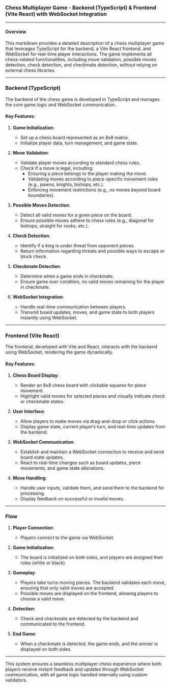### Chess Multiplayer Game - Backend (TypeScript) & Frontend (Vite React) with WebSocket Integration

----------

#### Overview

This markdown provides a detailed description of a chess multiplayer game that leverages TypeScript for the backend, a Vite React frontend, and WebSocket for real-time player interactions. The game implements all chess-related functionalities, including move validation, possible moves detection, check detection, and checkmate detection, without relying on external chess libraries.

----------

### Backend (TypeScript)

The backend of the chess game is developed in TypeScript and manages the core game logic and WebSocket communication.

#### Key Features:

1.  **Game Initialization**:
    
    -   Set up a chess board represented as an 8x8 matrix.
    -   Initialize player data, turn management, and game state.
2.  **Move Validation**:
    
    -   Validate player moves according to standard chess rules.
    -   Check if a move is legal, including:
        -   Ensuring a piece belongs to the player making the move.
        -   Validating moves according to piece-specific movement rules (e.g., pawns, knights, bishops, etc.).
        -   Enforcing movement restrictions (e.g., no moves beyond board boundaries).
3.  **Possible Moves Detection**:
    
    -   Detect all valid moves for a given piece on the board.
    -   Ensure possible moves adhere to chess rules (e.g., diagonal for bishops, straight for rooks, etc.).
4.  **Check Detection**:
    
    -   Identify if a king is under threat from opponent pieces.
    -   Return information regarding threats and possible ways to escape or block check.
5.  **Checkmate Detection**:
    
    -   Determine when a game ends in checkmate.
    -   Ensure game over condition, no valid moves remaining for the player in checkmate.
6.  **WebSocket Integration**:
    
    -   Handle real-time communication between players.
    -   Transmit board updates, moves, and game state to both players instantly using WebSocket.

----------

### Frontend (Vite React)

The frontend, developed with Vite and React, interacts with the backend using WebSocket, rendering the game dynamically.

#### Key Features:

1.  **Chess Board Display**:
    
    -   Render an 8x8 chess board with clickable squares for piece movement.
    -   Highlight valid moves for selected pieces and visually indicate check or checkmate states.
2.  **User Interface**:
    
    -   Allow players to make moves via drag-and-drop or click actions.
    -   Display game state, current player’s turn, and real-time updates from the backend.
3.  **WebSocket Communication**:
    
    -   Establish and maintain a WebSocket connection to receive and send board state updates.
    -   React to real-time changes such as board updates, piece movements, and game state alterations.
4.  **Move Handling**:
    
    -   Handle user inputs, validate them, and send them to the backend for processing.
    -   Display feedback on successful or invalid moves.

----------

### Flow

1.  **Player Connection**:
    
    -   Players connect to the game via WebSocket.
2.  **Game Initialization**:
    
    -   The board is initialized on both sides, and players are assigned their roles (white or black).
3.  **Gameplay**:
    
    -   Players take turns moving pieces. The backend validates each move, ensuring that only valid moves are accepted.
    -   Possible moves are displayed on the frontend, allowing players to choose a valid move.
4.  **Detection**:
    
    -   Check and checkmate are detected by the backend and communicated to the frontend.
5.  **End Game**:
    
    -   When a checkmate is detected, the game ends, and the winner is displayed on both sides.

----------

This system ensures a seamless multiplayer chess experience where both players receive instant feedback and updates through WebSocket communication, with all game logic handled internally using custom validators.

